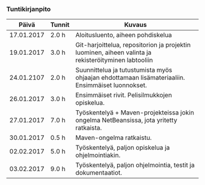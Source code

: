 ### Tuntikirjanpito
Päivä | Tunnit | Kuvaus
-----|-----|-----
17.01.2017 | 2.0 h | Aloitusluento, aiheen pohdiskelua
19.01.2017 | 3.0 h | Git-harjoittelua, repositorion ja projektin luominen, aiheen valinta ja rekisteröityminen labtooliin
24.01.2107 | 2.0 h | Suunnittelua ja tutustumista myös ohjaajan ehdottamaan lisämateriaaliin. Ensimmäiset luonnokset.
26.01.2017 | 3.0 h | Ensimmäiset rivit. Pelisilmukkojen opiskelua.
27.01.2017 | 7.0 h | Työskentelyä + Maven-projekteissa jokin ongelma NetBeansissa, jota yritetty ratkaista.
30.01.2017 | 0.5 h | Maven-ongelma ratkaistu.
02.02.2017 | 5.0 h | Työskentelyä, paljon opiskelua ja ohjelmointiakin.
03.02.2017 | 9.0 h | Työskentelyä, paljon ohjelmointia, testit ja dokumentaatiot.
